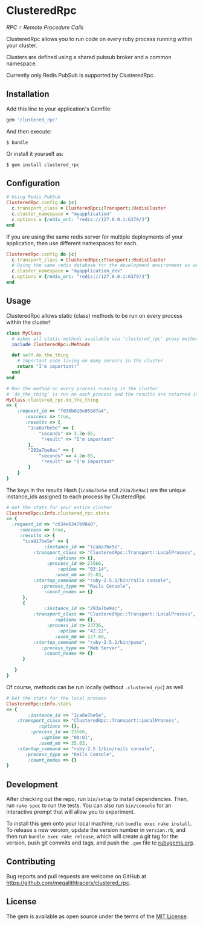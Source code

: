 # ClusteredRpc
_RPC = Remote Procedure Calls_

ClusteredRpc allows you to run code on every ruby process running within your cluster.

Clusters are defined using a shared pubsub broker and a common namespace.

Currently only Redis PubSub is supported by ClusteredRpc.


## Installation

Add this line to your application's Gemfile:

```ruby
gem 'clustered_rpc'
```

And then execute:

    $ bundle

Or install it yourself as:

    $ gem install clustered_rpc

## Configuration
```ruby
# Using Redis PubSub
ClusteredRpc.config do |c|
  c.transport_class = ClusteredRpc::Transport::RedisCluster
  c.cluster_namespace = "myapplication"
  c.options = {redis_url: "redis://127.0.0.1:6379/3"}
end

```
If you are using the same redis server for multiple deployments of your application, then use different namespaces for each.
```ruby
ClusteredRpc.config do |c|
  c.transport_class = ClusteredRpc::Transport::RedisCluster
  # Using the same redis database for the development environment as well...
  c.cluster_namespace = "myapplication_dev"
  c.options = {redis_url: "redis://127.0.0.1:6379/3"}
end
```
## Usage

ClusteredRpc allows static (class) methods to be run on every process within the cluster!

```ruby
class MyClass
  # makes all static-methods available via 'clustered_rpc' proxy method
  include ClusteredRpc::Methods

  def self.do_the_thing
    # important code living on many servers in the cluster
    return "I'm important!"
  end
end

# Run the method on every process running in the cluster
# `do_the_thing` is run on each process and the results are returned in a Hash
MyClass.clustered_rpc.do_the_thing
=> {
    :request_id => "f030b020e058d7a4",
       :success => true,
       :results => {
        "1ca8a7be5e" => {
            "seconds" => 3.3e-05,
             "result" => "I'm important"
        },
        "293a7be9ac" => {
            "seconds" => 4.2e-05,
             "result" => "I'm important"
        }        
    }
}
```
The keys in the results Hash (`1ca8a7be5e` and `293a7be9ac`) are the unique instance_ids assigned to each process by ClusteredRpc

```ruby
# Get the stats for your entire cluster
ClusteredRpc::Info.clustered_rpc.stats
=> { 
  :request_id => "c634e6347b98a0",
     :success => true,
     :results => {
      "ica817be5e" => {
              :instance_id => "1ca8a7be5e",
          :transport_class => "ClusteredRpc::Transport::LocalProcess",
                  :options => {},
               :process_id => 23566,
                   :uptime => "03:14",
                  :used_mb => 35.03,
          :startup_command => "ruby-2.5.1/bin/rails console",
             :process_type => "Rails Console",
              :count_nodes => {}
      },
      {
              :instance_id => "293a7be9ac",
          :transport_class => "ClusteredRpc::Transport::LocalProcess",
                  :options => {},
               :process_id => 23736,
                   :uptime => "42:22",
                  :used_mb => 127.69,
          :startup_command => "ruby-2.5.1/bin/puma",
             :process_type => "Web Server",
              :count_nodes => {}
      }

   }
}

```
Of course, methods can be run locally (without `.clustered_rpc`) as well
```ruby
# Get the stats for the local process
ClusteredRpc::Info.stats
=> {
        :instance_id => "1ca8a7be5e",
    :transport_class => "ClusteredRpc::Transport::LocalProcess",
            :options => {},
         :process_id => 23566,
             :uptime => "00:01",
            :used_mb => 35.03,
    :startup_command => "ruby-2.5.1/bin/rails console",
       :process_type => "Rails Console",
        :count_nodes => {}
}
```
## Development

After checking out the repo, run `bin/setup` to install dependencies. Then, run `rake spec` to run the tests. You can also run `bin/console` for an interactive prompt that will allow you to experiment.

To install this gem onto your local machine, run `bundle exec rake install`. To release a new version, update the version number in `version.rb`, and then run `bundle exec rake release`, which will create a git tag for the version, push git commits and tags, and push the `.gem` file to [rubygems.org](https://rubygems.org).

## Contributing

Bug reports and pull requests are welcome on GitHub at https://github.com/megalithtracers/clustered_rpc.

## License

The gem is available as open source under the terms of the [MIT License](https://opensource.org/licenses/MIT).
